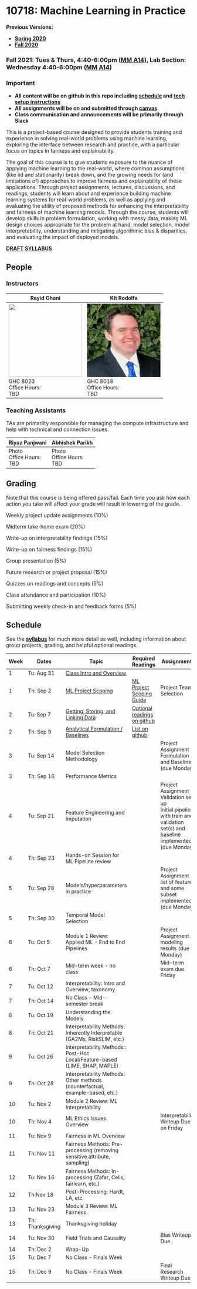 # 10718: Machine Learning in Practice

**Previous Versions:** 
- **[Spring 2020](https://github.com/dssg/mlforpublicpolicylab/tree/Spring2020)**
- **[Fall 2020](https://github.com/dssg/MLinPractice/releases/tag/fall2020)**


### Fall 2021: Tues & Thurs, 4:40-6:00pm ([MM A14](https://goo.gl/maps/F84XABGawXvjms149)), Lab Section: Wednesday 4:40-6:00pm ([MM A14](https://goo.gl/maps/F84XABGawXvjms149))

### Important 
 - **All content will be on github in this repo including [schedule](README.md#schedule) and [tech setup instructions](techhelp/)**
 - **All assignments will be on and submitted through [canvas](https://canvas.cmu.edu/courses/25316)**
 - **Class communication and announcements will be primarily through Slack**

This is a project-based course designed to provide students training and experience in solving real-world problems using machine learning, exploring the interface between research and practice, with a particular focus on topics in fairness and explainability.

The goal of this course is to give students exposure to the nuance of applying machine learning to the real-world, where common assumptions (like iid and stationarity) break down, and the growing needs for (and limitations of) approaches to improve fairness and explainability of these applications. Through project assignments, lectures, discussions, and readings, students will learn about and experience building machine learning systems for real-world problems, as well as applying and evaluating the utility of proposed methods for enhancing the interpretability and fairness of machine learning models. Through the course, students will develop skills in problem formulation, working with messy data, making ML design choices appropriate for the problem at hand, model selection, model interpretability, understanding and mitigating algorithmic bias \& disparities, and evaluating the impact of deployed models.

**[DRAFT SYLLABUS](/syllabus.pdf)**

## People

### Instructors

| Rayid Ghani | Kit Rodolfa |
| --- | --- |
| <img src='http://www.datasciencepublicpolicy.org/wp-content/uploads/2018/05/RayidGhani-012-400x400.jpg' width='200' height='200' /> <br /> GHC 8023 <br /> Office Hours: <br />  TBD | <img src='/kit_rodolfa.png' /> <br /> GHC 8018 <br /> Office Hours: <br /> TBD |

### Teaching Assistants
TAs are primarilty responsible for managing the compute infrastructure and help with technical and connection issues.

| Riyaz Panjwani | Abhishek Parikh |
| --- | --- | 
| Photo <br /> Office Hours: <br /> TBD | Photo <br /> Office Hours: <br /> TBD |

## Grading 

Note that this course is being offered pass/fail. Each time you ask how each action you take will affect your grade will result in lowering of the grade.

Weekly project update assignments (10%)

Midterm take-home exam (20%)

Write-up on interpretability findings (15%)

Write-up on fairness findings (15%)

Group presentation (5%)

Future research or project proposal (15%)

Quizzes on readings and concepts (5%)

Class attendance and participation (10%)

Submitting weekly check-in and feedback forms (5%)

## Schedule

See the **[syllabus](/syllabus.pdf)** for much more detail as well, including information about group projects, grading, and helpful optional readings.

| Week | Dates            | Topic                                                                                                                  | Required Readings                                                                                                                                                                 | Assignments                                                                                                                           |
| ---- | ---------------- | ---------------------------------------------------------------------------------------------------------------------- | --------------------------------------------------------------------------------------------------------------------------------------------------------------------------------- | ------------------------------------------------------------------------------------------------------------------------------------- |
| 1    | Tu: Aug 31       | [Class Intro and Overview](https://github.com/dssg/MLinPractice/raw/main/Lectures/Lecture1-ClassOverview.pptx)         |                                                                                                                                                                                   |                                                                                                                                       |
| 1    | Th: Sep 2        | [ML Project Scoping](https://github.com/dssg/MLinPractice/raw/main/Lectures/Lecture2-Scoping.pptx)                     | [ML Project Scoping Guide](http://www.datasciencepublicpolicy.org/home/resources/data-science-project-scoping-guide/)                                                             | Project Team Selection                                                                                                                |
| 2    | Tu: Sep 7        | [Getting, Storing, and Linking Data](https://github.com/dssg/MLinPractice/raw/main/Lectures/Lecture3-Data.pptx)        | [Optional readings on github](https://github.com/dssg/MLinPractice/blob/main/Readings/README.md#lecture-3---acquiring-storing-and-linkg-data-and-downstream-ethical-implications) |                                                                                                                                       |
| 2    | Th: Sep 9        | [Analytical Formulation / Baselines](https://github.com/dssg/MLinPractice/raw/main/Lectures/Lecture4-Formulation.pptx) | [List on github](https://github.com/dssg/MLinPractice/blob/main/Readings/README.md#lecture-4---analytical-formulation-and-baselines)                                              |                                                                                                                                       |
| 3    | Tu: Sep 14       | Model Selection Methodology                                                                                            |                                                                                                                                                                                   | Project Assignment 1: Formulation and Baseline (due Monday)                                                                           |
| 3    | Th: Sep 16       | Performance Metrics                                                                                                    |                                                                                                                                                                                   |                                                                                                                                       |
| 4    | Tu: Sep 21       | Feature Engineering and Imputation                                                                                     |                                                                                                                                                                                   | Project Assignment 2:<br>Validation set up<br>Initial pipeline with train and validation set(s) and baseline implemented (due Monday) |
| 4    | Th: Sep 23       | Hands-on Session for ML Pipeline review                                                                                |                                                                                                                                                                                   |                                                                                                                                       |
| 5    | Tu: Sep 28       | Models/hyperparameters in practice                                                                                     |                                                                                                                                                                                   | Project Assignment 3:<br>list of features and some subset implemented (due Monday)                                                    |
| 5    | Th: Sep 30       | Temporal Model Selection                                                                                               |                                                                                                                                                                                   |                                                                                                                                       |
| 6    | Tu: Oct 5        | Module 1 Review: Applied ML - End to End Pipelines                                                                     |                                                                                                                                                                                   | Project Assignment 4:<br>modeling results (due Monday)                                                                                |
| 6    | Th: Oct 7        | Mid-term week - no class                                                                                               |                                                                                                                                                                                   | Mid-term exam due Friday                                                                                                              |
| 7    | Tu: Oct 12       | Interpretability: Intro and Overview, taxonomy                                                                         |                                                                                                                                                                                   |                                                                                                                                       |
| 7    | Th: Oct 14       | No Class - Mid-semester break                                                                                          |                                                                                                                                                                                   |                                                                                                                                       |
| 8    | Tu: Oct 19       | Understanding the Models                                                                                               |                                                                                                                                                                                   |                                                                                                                                       |
| 8    | Th: Oct 21       | Interpretability Methods: Inherently Interpretable (GA2Ms, RiskSLIM, etc.)                                             |                                                                                                                                                                                   |                                                                                                                                       |
| 9    | Tu: Oct 26       | Interpretability Methods:: Post-Hoc Local/Feature-based (LIME, SHAP, MAPLE)                                            |                                                                                                                                                                                   |                                                                                                                                       |
| 9    | Th: Oct 28       | Interpretability Methods: Other methods (counterfactual, example-based, etc.)                                          |                                                                                                                                                                                   |                                                                                                                                       |
| 10   | Tu: Nov 2        | Module 2 Review: ML Interpretability                                                                                   |                                                                                                                                                                                   |                                                                                                                                       |
| 10   | Th: Nov 4        | ML Ethics Issues Overview                                                                                              |                                                                                                                                                                                   | Interpretability Writeup Due on Friday                                                                                                |
| 11   | Tu: Nov 9        | Fairness in ML Overview                                                                                                |                                                                                                                                                                                   |                                                                                                                                       |
| 11   | Th: Nov 11       | Fairness Methods: Pre-processing (removing sensitive attribute, sampling)                                              |                                                                                                                                                                                   |                                                                                                                                       |
| 12   | Tu: Nov 16       | Fairness Methods: In-processing (Zafar, Celis, fairlearn, etc.)                                                        |                                                                                                                                                                                   |                                                                                                                                       |
| 12   | Th:Nov 18        | Post-Processing: Hardt, LA, etc                                                                                        |                                                                                                                                                                                   |                                                                                                                                       |
| 13   | Tu: Nov 23       | Module 3 Review: ML Fairness                                                                                           |                                                                                                                                                                                   |                                                                                                                                       |
| 13   | Th: Thanksgiving | Thanksgiving holiday                                                                                                   |                                                                                                                                                                                   |                                                                                                                                       |
| 14   | Tu: Nov 30       | Field Trials and Causality                                                                                             |                                                                                                                                                                                   | Bias Writeup Due                                                                                                                      |
| 14   | Th: Dec 2        | Wrap-Up                                                                                                                |                                                                                                                                                                                   |                                                                                                                                       |
| 15   | Tu: Dec 7        | No Class - Finals Week                                                                                                 |                                                                                                                                                                                   |                                                                                                                                       |
| 15   | Th: Dec 9        | No Class - Finals Week                                                                                                 |                                                                                                                                                                                   | Final Research Writeup Due                                                                                                            |
